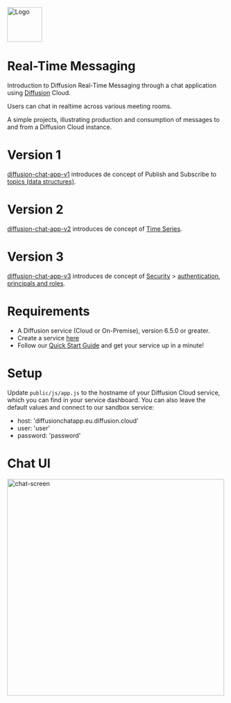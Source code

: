 <img src="https://www.pushtechnology.com/wp-content/themes/pushtechnology/img/diffusion-padding-bottom.png" height="80" title="Logo">

# Real-Time Messaging

Introduction to Diffusion Real-Time Messaging through a chat application using [Diffusion](https://www.pushtechnology.com/product-overview) Cloud.

Users can chat in realtime across various meeting rooms.

A simple projects, illustrating production and consumption of messages to and from a Diffusion Cloud instance.

# Version 1
[diffusion-chat-app-v1](https://github.com/pushtechnology/tutorials/tree/master/messaging/diffusion-chat-app-v1) introduces de concept of Publish and Subscribe to [topics (data structures)](https://docs.pushtechnology.com/docs/6.5.1/manual/html/introduction/overview/topics_data.html).

# Version 2
[diffusion-chat-app-v2](https://github.com/pushtechnology/tutorials/tree/master/messaging/diffusion-chat-app-v2) introduces de concept of [Time Series](https://docs.pushtechnology.com/docs/6.5.1/manual/html/designguide/data/topics/timeseries_topics.html).

# Version 3
[diffusion-chat-app-v3](https://github.com/pushtechnology/tutorials/tree/master/messaging/diffusion-chat-app-v3) introduces de concept of [Security](https://docs.pushtechnology.com/docs/6.5.1/manual/html/designguide/security/c_security.html) > [authentication, principals and roles](https://docs.pushtechnology.com/docs/6.5.1/manual/html/designguide/security/useraccess/atn_model.html).


# Requirements

* A Diffusion service (Cloud or On-Premise), version 6.5.0 or greater.
* Create a service [here](https://management.ad.diffusion.cloud/)
* Follow our [Quick Start Guide](https://docs.pushtechnology.com/quickstart/#diffusion-cloud-quick-start) and get your service up in a minute!

# Setup

Update `public/js/app.js` to the hostname of your Diffusion Cloud service, which you can find in your service dashboard.
You can also leave the default values and connect to our sandbox service:
* host: 'diffusionchatapp.eu.diffusion.cloud'
* user: 'user'
* password: 'password'

# Chat UI

<img src="https://github.com/pushtechnology/tutorials/blob/master/messaging/chat-screen.png" height="500" title="chat-screen">
